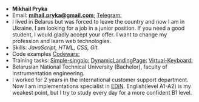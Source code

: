 * **Mikhail Pryka**
* Email: **mihail.pryka@gmail.com**; [Telegram:](https://t.me/MrZlydzen)
* I lived in Belarus but was forced to leave the country and now I am in Ukraine. I am looking for a job in a junior position. If you need a good student, I would gladly accept your offer. I want to change my profession and learn web technologies. 
* Skills: *JavaScript, HTML, CSS, Git.* 
* Code examples [Codewars:](https://www.codewars.com/users/MichaelPika)
* Training tasks: [Simple-singolo:](https://github.com/MichaelPika/Simple-singolo) [DynamicLandingPage:](https://github.com/MichaelPika/DynamicLandingPage) [Virtual-Keyboard:](https://github.com/MichaelPika/Virtual-Keyboard)
*  Belarusian National Technical University (Bachelor), faculty of Instrumentation engineering. 
*  I worked for 2 years in the international customer support department. Now I am implementations specialist in [EDiN](https://edn.by). English(level A1-A2) is my weakest point, but I try to study every day for a more confident B1 level.